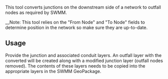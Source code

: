 This tool converts junctions on the downstream side of a network to outfall nodes as required by SWMM.

__Note: This tool relies on the "From Node" and "To Node" fields to determine position in the network so make sure they are up-to-date.

## Usage
Provide the junction and associated conduit layers. An outfall layer with the converted will be created along with a modified junction layer (outfall nodes removed). The contents of these layers needs to be copied into the appropriate layers in the SWMM GeoPackage.